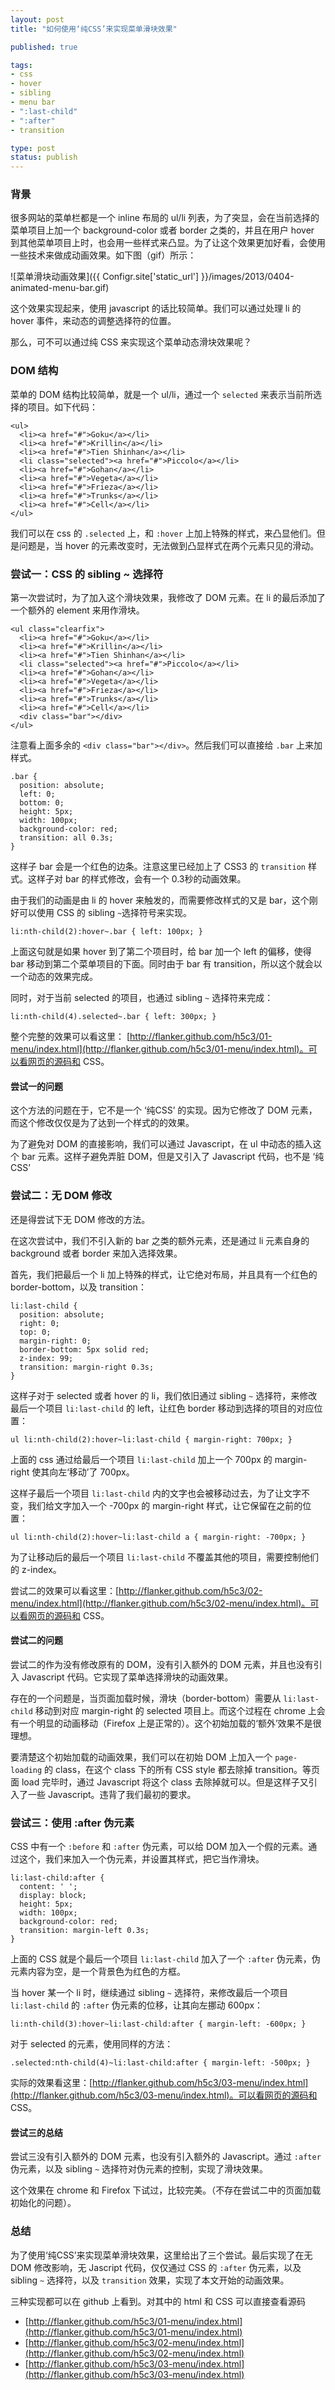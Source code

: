 ```yaml
---
layout: post
title: "如何使用‘纯CSS’来实现菜单滑块效果"

published: true

tags:
- css
- hover
- sibling
- menu bar
- ":last-child"
- ":after"
- transition

type: post
status: publish
---
```


### 背景

很多网站的菜单栏都是一个 inline 布局的 ul/li 列表，为了突显，会在当前选择的菜单项目上加一个 background-color 或者 border 之类的，并且在用户 hover 到其他菜单项目上时，也会用一些样式来凸显。为了让这个效果更加好看，会使用一些技术来做成动画效果。如下图（gif）所示：

![菜单滑块动画效果]({{ Configr.site['static_url'] }}/images/2013/0404-animated-menu-bar.gif)

这个效果实现起来，使用 javascript 的话比较简单。我们可以通过处理 li 的 hover 事件，来动态的调整选择符的位置。

那么，可不可以通过纯 CSS 来实现这个菜单动态滑块效果呢？

### DOM 结构

菜单的 DOM 结构比较简单，就是一个 ul/li，通过一个 `selected` 来表示当前所选择的项目。如下代码：

<!-- more -->

    <ul>
      <li><a href="#">Goku</a></li>
      <li><a href="#">Krillin</a></li>
      <li><a href="#">Tien Shinhan</a></li>
      <li class="selected"><a href="#">Piccolo</a></li>
      <li><a href="#">Gohan</a></li>
      <li><a href="#">Vegeta</a></li>
      <li><a href="#">Frieza</a></li>
      <li><a href="#">Trunks</a></li>
      <li><a href="#">Cell</a></li>
    </ul>

我们可以在 css 的 `.selected` 上，和 `:hover` 上加上特殊的样式，来凸显他们。但是问题是，当 hover 的元素改变时，无法做到凸显样式在两个元素只见的滑动。

### 尝试一：CSS 的 sibling ~ 选择符

第一次尝试时，为了加入这个滑块效果，我修改了 DOM 元素。在 li 的最后添加了一个额外的 element 来用作滑块。

    <ul class="clearfix">
      <li><a href="#">Goku</a></li>
      <li><a href="#">Krillin</a></li>
      <li><a href="#">Tien Shinhan</a></li>
      <li class="selected"><a href="#">Piccolo</a></li>
      <li><a href="#">Gohan</a></li>
      <li><a href="#">Vegeta</a></li>
      <li><a href="#">Frieza</a></li>
      <li><a href="#">Trunks</a></li>
      <li><a href="#">Cell</a></li>
      <div class="bar"></div>
    </ul>

注意看上面多余的 `<div class="bar"></div>`。然后我们可以直接给 `.bar` 上来加样式。

    .bar {
      position: absolute;
      left: 0;
      bottom: 0;
      height: 5px;
      width: 100px;
      background-color: red;
      transition: all 0.3s;
    }

这样子 bar 会是一个红色的边条。注意这里已经加上了 CSS3 的 `transition` 样式。这样子对 bar 的样式修改，会有一个 0.3秒的动画效果。

由于我们的动画是由 li 的 hover 来触发的，而需要修改样式的又是 bar，这个刚好可以使用 CSS 的 sibling `~`选择符号来实现。

    li:nth-child(2):hover~.bar { left: 100px; }

上面这句就是如果 hover 到了第二个项目时，给 bar 加一个 left 的偏移，使得 bar 移动到第二个菜单项目的下面。同时由于 bar 有 transition，所以这个就会以一个动态的效果完成。

同时，对于当前 selected 的项目，也通过 sibling `~` 选择符来完成：

    li:nth-child(4).selected~.bar { left: 300px; }

整个完整的效果可以看这里： [http://flanker.github.com/h5c3/01-menu/index.html](http://flanker.github.com/h5c3/01-menu/index.html)。可以看网页的源码和 CSS。

#### 尝试一的问题

这个方法的问题在于，它不是一个 ‘纯CSS’ 的实现。因为它修改了 DOM 元素，而这个修改仅仅是为了达到一个样式的的效果。

为了避免对 DOM 的直接影响，我们可以通过 Javascript，在 ul 中动态的插入这个 bar 元素。这样子避免弄脏 DOM，但是又引入了 Javascript 代码，也不是 ‘纯CSS’

### 尝试二：无 DOM 修改

还是得尝试下无 DOM 修改的方法。

在这次尝试中，我们不引入新的 bar 之类的额外元素，还是通过 li 元素自身的 background 或者 border 来加入选择效果。

首先，我们把最后一个 li 加上特殊的样式，让它绝对布局，并且具有一个红色的 border-bottom，以及 transition：

    li:last-child {
      position: absolute;
      right: 0;
      top: 0;
      margin-right: 0;
      border-bottom: 5px solid red;
      z-index: 99;
      transition: margin-right 0.3s;
    }

这样子对于 selected 或者 hover 的 li，我们依旧通过 sibling `~` 选择符，来修改最后一个项目 `li:last-child` 的 left，让红色 border 移动到选择的项目的对应位置：

    ul li:nth-child(2):hover~li:last-child { margin-right: 700px; }

上面的 css 通过给最后一个项目 `li:last-child` 加上一个 700px 的 margin-right 使其向左‘移动’了 700px。

这样子最后一个项目 `li:last-child` 内的文字也会被移动过去，为了让文字不变，我们给文字加入一个 -700px 的 margin-right 样式，让它保留在之前的位置：

    ul li:nth-child(2):hover~li:last-child a { margin-right: -700px; }

为了让移动后的最后一个项目 `li:last-child` 不覆盖其他的项目，需要控制他们的 z-index。

尝试二的效果可以看这里：[http://flanker.github.com/h5c3/02-menu/index.html](http://flanker.github.com/h5c3/02-menu/index.html)。可以看网页的源码和 CSS。

#### 尝试二的问题

尝试二的作为没有修改原有的 DOM，没有引入额外的 DOM 元素，并且也没有引入 Javascript 代码。它实现了菜单选择滑块的动画效果。

存在的一个问题是，当页面加载时候，滑块（border-bottom）需要从 `li:last-child` 移动到对应 margin-right 的 selected 项目上。而这个过程在 chrome 上会有一个明显的动画移动（Firefox 上是正常的）。这个初始加载的‘额外’效果不是很理想。

要清楚这个初始加载的动画效果，我们可以在初始 DOM 上加入一个 `page-loading` 的 class，在这个 class 下的所有 CSS style 都去除掉 transition。等页面 load 完毕时，通过 Javascript 将这个 class 去除掉就可以。但是这样子又引入了一些 Javascript。违背了我们最初的要求。

### 尝试三：使用 :after 伪元素

CSS 中有一个 `:before` 和 `:after` 伪元素，可以给 DOM 加入一个假的元素。通过这个，我们来加入一个伪元素，并设置其样式，把它当作滑块。

    li:last-child:after {
      content: ' ';
      display: block;
      height: 5px;
      width: 100px;
      background-color: red;
      transition: margin-left 0.3s;
    }

上面的 CSS 就是个最后一个项目 `li:last-child` 加入了一个 `:after` 伪元素，伪元素内容为空，是一个背景色为红色的方框。

当 hover 某一个 li 时，继续通过 sibling `~` 选择符，来修改最后一个项目 `li:last-child` 的 `:after` 伪元素的位移，让其向左挪动 600px：

    li:nth-child(3):hover~li:last-child:after { margin-left: -600px; }

对于 selected 的元素，使用同样的方法：

    .selected:nth-child(4)~li:last-child:after { margin-left: -500px; }

实际的效果看这里：[http://flanker.github.com/h5c3/03-menu/index.html](http://flanker.github.com/h5c3/03-menu/index.html)。可以看网页的源码和 CSS。

#### 尝试三的总结

尝试三没有引入额外的 DOM 元素，也没有引入额外的 Javascript。通过 `:after` 伪元素，以及 sibling `~` 选择符对伪元素的控制，实现了滑块效果。

这个效果在 chrome 和 Firefox 下试过，比较完美。（不存在尝试二中的页面加载初始化的问题）。

### 总结

为了使用‘纯CSS’来实现菜单滑块效果，这里给出了三个尝试。最后实现了在无 DOM 修改影响，无 Jascript 代码，仅仅通过 CSS 的 `:after` 伪元素，以及 sibling `~` 选择符，以及 `transition` 效果，实现了本文开始的动画效果。

三种实现都可以在 github 上看到。对其中的 html 和 CSS 可以直接查看源码

* [http://flanker.github.com/h5c3/01-menu/index.html](http://flanker.github.com/h5c3/01-menu/index.html)
* [http://flanker.github.com/h5c3/02-menu/index.html](http://flanker.github.com/h5c3/02-menu/index.html)
* [http://flanker.github.com/h5c3/03-menu/index.html](http://flanker.github.com/h5c3/03-menu/index.html)

